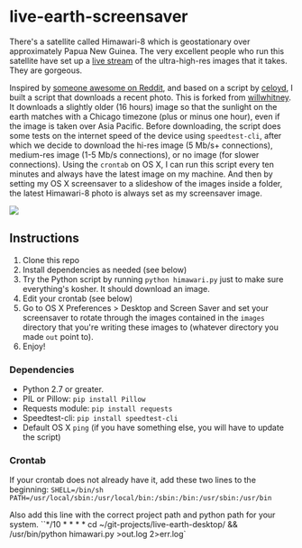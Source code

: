 # live-earth-screensaver

There's a satellite called Himawari-8 which is geostationary over approximately Papua New Guinea. The very excellent people who run this satellite have set up a [live stream](http://himawari8.nict.go.jp/) of the ultra-high-res images that it takes. They are gorgeous.

Inspired by [someone awesome on Reddit](https://www.reddit.com/r/programming/comments/441do9/i_made_a_windows_powershell_script_that_puts_a/), and based on a script by [celoyd](https://github.com/celoyd), I built a script that downloads a recent photo. This is forked from [willwhitney](https://github.com/willwhitney/live-earth-desktop). It downloads a slightly older (16 hours) image so that the sunlight on the earth matches with a Chicago timezone (plus or minus one hour), even if the image is taken over Asia Pacific. Before downloading, the script does some tests on the internet speed of the device using `speedtest-cli`, after which we decide to download the hi-res image (5 Mb/s+ connections), medium-res image (1-5 Mb/s connections), or no image (for slower connections). Using the `crontab` on OS X, I can run this script every ten minutes and always have the latest image on my machine. And then by setting my OS X screensaver to a slideshow of the images inside a folder, the latest Himawari-8 photo is always set as my screensaver image.

![](example.png)

## Instructions

1. Clone this repo
2. Install dependencies as needed (see below)
4. Try the Python script by running `python himawari.py` just to make sure everything's kosher. It should download an image.
5. Edit your crontab (see below)
7. Go to OS X Preferences > Desktop and Screen Saver and set your screensaver to rotate through the images contained in the `images` directory that you're writing these images to (whatever directory you made `out` point to).
8. Enjoy!

### Dependencies
* Python 2.7 or greater.
* PIL or Pillow: `pip install Pillow`
* Requests module: `pip install requests`
* Speedtest-cli: `pip install speedtest-cli`
* Default OS X `ping` (if you have something else, you will have to update the script)

### Crontab
If your crontab does not already have it, add these two lines to the beginning:
`SHELL=/bin/sh`
`PATH=/usr/local/sbin:/usr/local/bin:/sbin:/bin:/usr/sbin:/usr/bin`

Also add this line with the correct project path and python path for your system.
``*/10 * * * * cd ~/git-projects/live-earth-desktop/ && /usr/bin/python himawari.py >out.log 2>err.log`
